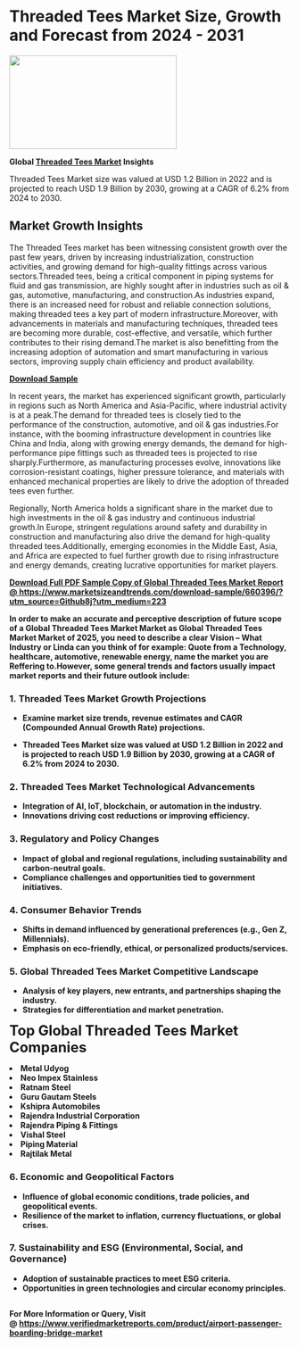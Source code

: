 <H1>Threaded Tees Market Size, Growth and Forecast from 2024 - 2031</H1><img class="aligncenter size-medium wp-image-584254" src="https://thirdeyenews.in/wp-content/uploads/2024/09/Global-Market-Research-300x168.jpeg" alt="" width="300" height="168" /><p><strong>Global&nbsp;<a href="https://www.marketsizeandtrends.com/download-sample/660396/?utm_source=Github8j?utm_medium=223">Threaded Tees Market</a> Insights</strong></p><p>Threaded Tees Market size was valued at USD 1.2 Billion in 2022 and is projected to reach USD 1.9 Billion by 2030, growing at a CAGR of 6.2% from 2024 to 2030.</p><p><h2>Market Growth Insights</h2> <p>The Threaded Tees market has been witnessing consistent growth over the past few years, driven by increasing industrialization, construction activities, and growing demand for high-quality fittings across various sectors.Threaded tees, being a critical component in piping systems for fluid and gas transmission, are highly sought after in industries such as oil & gas, automotive, manufacturing, and construction.As industries expand, there is an increased need for robust and reliable connection solutions, making threaded tees a key part of modern infrastructure.Moreover, with advancements in materials and manufacturing techniques, threaded tees are becoming more durable, cost-effective, and versatile, which further contributes to their rising demand.The market is also benefitting from the increasing adoption of automation and smart manufacturing in various sectors, improving supply chain efficiency and product availability.</p> <p><strong><a href="#">Download Sample</a></strong></p> <p>In recent years, the market has experienced significant growth, particularly in regions such as North America and Asia-Pacific, where industrial activity is at a peak.The demand for threaded tees is closely tied to the performance of the construction, automotive, and oil & gas industries.For instance, with the booming infrastructure development in countries like China and India, along with growing energy demands, the demand for high-performance pipe fittings such as threaded tees is projected to rise sharply.Furthermore, as manufacturing processes evolve, innovations like corrosion-resistant coatings, higher pressure tolerance, and materials with enhanced mechanical properties are likely to drive the adoption of threaded tees even further.</p> <p>Regionally, North America holds a significant share in the market due to high investments in the oil & gas industry and continuous industrial growth.In Europe, stringent regulations around safety and durability in construction and manufacturing also drive the demand for high-quality threaded tees.Additionally, emerging economies in the Middle East, Asia, and Africa are expected to fuel further growth due to rising infrastructure and energy demands, creating lucrative opportunities for market players.</p> <p><strong><a href="#"></p><p><span class=""><strong>Download Full PDF Sample Copy of Global Threaded Tees Market Report</strong> @ <a href="https://www.marketsizeandtrends.com/download-sample/660396/?utm_source=Github8j?utm_medium=223" target="_blank">https://www.marketsizeandtrends.com/download-sample/660396/?utm_source=Github8j?utm_medium=223</a></span></p><p>In order to make an accurate and perceptive description of future scope of a Global&nbsp;Threaded Tees Market Market as Global&nbsp;Threaded Tees Market Market of 2025, you need to describe a clear Vision &ndash; What Industry or Linda can you think of for example: Quote from a Technology, healthcare, automotive, renewable energy, name the market you are Reffering to.However, some general trends and factors usually impact market reports and their future outlook include:</p><h3>1.&nbsp;<strong>Threaded Tees Market Growth Projections</strong></h3><ul><li>Examine market size trends, revenue estimates and CAGR (Compounded Annual Growth Rate) projections.</li><li><p>Threaded Tees Market size was valued at USD 1.2 Billion in 2022 and is projected to reach USD 1.9 Billion by 2030, growing at a CAGR of 6.2% from 2024 to 2030.</p></li></ul><h3>2.&nbsp;<strong>Threaded Tees Market Technological Advancements</strong></h3><ul><li>Integration of AI, IoT, blockchain, or automation in the industry.</li><li>Innovations driving cost reductions or improving efficiency.</li></ul><h3>3.&nbsp;<strong>Regulatory and Policy Changes</strong></h3><ul><li>Impact of global and regional regulations, including sustainability and carbon-neutral goals.</li><li>Compliance challenges and opportunities tied to government initiatives.</li></ul><h3>4.&nbsp;<strong>Consumer Behavior Trends</strong></h3><ul><li>Shifts in demand influenced by generational preferences (e.g., Gen Z, Millennials).</li><li>Emphasis on eco-friendly, ethical, or personalized products/services.</li></ul><h3>5.&nbsp;<strong>Global Threaded Tees Market Competitive Landscape</strong></h3><ul><li>Analysis of key players, new entrants, and partnerships shaping the industry.</li><li>Strategies for differentiation and market penetration.</li></ul><p data-pm-slice="1 1 []"><span style="color: inherit; font-family: inherit; font-size: 25px;">Top Global Threaded Tees Market Companies</span></p><div class="" data-test-id=""><p><li>Metal Udyog</li><li> Neo Impex Stainless</li><li> Ratnam Steel</li><li> Guru Gautam Steels</li><li> Kshipra Automobiles</li><li> Rajendra Industrial Corporation</li><li> Rajendra Piping & Fittings</li><li> Vishal Steel</li><li> Piping Material</li><li> Rajtilak Metal</li></p></div><h3>6.&nbsp;<strong>Economic and Geopolitical Factors</strong></h3><ul><li>Influence of global economic conditions, trade policies, and geopolitical events.</li><li>Resilience of the market to inflation, currency fluctuations, or global crises.</li></ul><h3>7.&nbsp;<strong>Sustainability and ESG (Environmental, Social, and Governance)</strong></h3><ul><li>Adoption of sustainable practices to meet ESG criteria.</li><li>Opportunities in green technologies and circular economy principles.</li></ul><h2><strong style="font-size: 14px;">For More Information or Query, Visit @&nbsp;</strong><a style="background-color: #ffffff; font-size: 14px;" href="https://www.marketsizeandtrends.com/report/threaded-tees-market/" target="_blank">https://www.verifiedmarketreports.com/product/airport-passenger-boarding-bridge-market</a></h2>